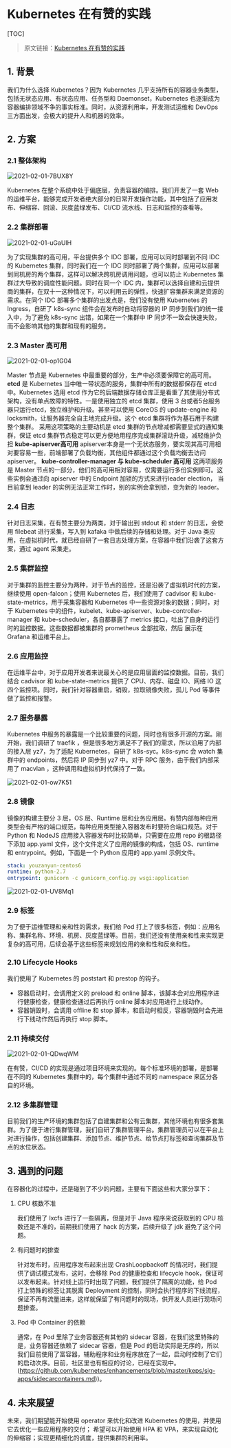 # Kubernetes 在有赞的实践

[TOC]

> 原文链接：[Kubernetes 在有赞的实践](https://tech.youzan.com/kubernetes-in-action/)

## 1. 背景

我们为什么选择 Kubernetes？因为 Kubernetes 几乎支持所有的容器业务类型，包括无状态应用、有状态应用、任务型和 Daemonset，Kubernetes 也逐渐成为容器编排领域不争的事实标准。同时，从资源利用率，开发测试运维和 DevOps 三方面出发，会极大的提升人和机器的效率。

## 2. 方案

### 2.1 整体架构

![2021-02-01-7BUX8Y](https://image.ldbmcs.com/2021-02-01-7BUX8Y.jpg)

Kubernetes 在整个系统中处于偏底层，负责容器的编排。我们开发了一套 Web 的运维平台，能够完成开发者绝大部分的日常开发操作功能，其中包括了应用发布、伸缩容、回滚、灰度蓝绿发布、CI/CD 流水线、日志和监控的查看等。

### 2.2 集群部署

![2021-02-01-uGaUlH](https://image.ldbmcs.com/2021-02-01-uGaUlH.jpg)

为了实现集群的高可用，平台提供多个 IDC 部署，应用可以同时部署到不同 IDC 的 Kubernetes 集群，同时我们在一个 IDC 同时部署了两个集群，应用可以部署到同机房的两个集群，这样可以解决跨机房调用问题，也可以防止 Kubernetes 集群过大导致的调度性能问题。同时在同一个 IDC 内，集群可以选择自建和云提供商的集群，在双十一这种情况下，可以利用云的弹性，快速扩容集群来满足资源的需求。在同个 IDC 部署多个集群的出发点是，我们没有使用 Kubernetes 的 Ingress，自研了 k8s-sync 组件会在发布时自动将容器的 IP 同步到我们的统一接入中，为了避免 k8s-sync 出错，如果在一个集群中 IP 同步不一致会快速失败，而不会影响其他的集群和现有的服务。

### 2.3 Master 高可用

![2021-02-01-op1G04](https://image.ldbmcs.com/2021-02-01-op1G04.jpg)

Master 节点是 Kubernetes 中最重要的部分，生产中必须要保障它的高可用。
**etcd** 是 Kubernetes 当中唯一带状态的服务，集群中所有的数据都保存在 etcd 中。Kubernetes 选用 etcd 作为它的后端数据存储仓库正是看重了其使用分布式架构，没有单点故障的特性。一是使用独立的 etcd 集群，使用 3 台或者5台服务器只运行etcd，独立维护和升级。甚至可以使用 CoreOS 的 update-engine 和locksmith，让服务器完全自主地完成升级。这个 etcd 集群将作为基石用于构建整个集群。 采用这项策略的主要动机是 etcd 集群的节点增减都需要显式的通知集群，保证 etcd 集群节点稳定可以更方便地用程序完成集群滚动升级，减轻维护负担
**kube-apiserver高可用**
apiserver本身是一个无状态服务，要实现其高可用相对要容易一些，前端部署了负载均衡，其他组件都通过这个负载均衡去访问 apiserver。
**kube-controller-manager 与 kube-scheduler 高可用**
这两项服务是 Master 节点的一部分，他们的高可用相对容易，仅需要运行多份实例即可。这些实例会通过向 apiserver 中的 Endpoint 加锁的方式来进行leader election， 当目前拿到 leader 的实例无法正常工作时，别的实例会拿到锁，变为新的 leader。

### 2.4 日志

针对日志采集，在有赞主要分为两类，对于输出到 stdout 和 stderr 的日志，会使用 filebeat 进行采集，写入到 kafaka 中做后续的存储和处理。对于 Java 类应用，在虚拟机时代，就已经自研了一套日志处理方案，在容器中我们沿袭了这套方案，通过 agent 采集走。

### 2.5 集群监控

对于集群的监控主要分为两种，对于节点的监控，还是沿袭了虚拟机时代的方案，继续使用 open-falcon；使用 Kubernetes 后，我们使用了 cadvisor 和 kube-state-metrics，用于采集容器和 Kubernetes 中一些资源对象的数据；同时，对于 Kubernetes 中的组件，kubelet、kube-apiserver、kube-controller-manager 和 kube-scheduler，各自都暴露了 metrics 接口，吐出了自身的运行时的监控数据。这些数据都被集群的 prometheus 全部拉取，然后 展示在 Grafana 和运维平台上。

### 2.6 应用监控

在运维平台中，对于应用开发者来说最关心的是应用层面的监控数据。目前，我们结合 cadvisor 和 kube-state-metrics 提供了 CPU、内存、磁盘 IO、网络 IO 这四个监控项。同时，我们针对容器重启，销毁，拉取镜像失败，孤儿 Pod 等事件做了监控和报警。

### 2.7 服务暴露

Kubernetes 中服务的暴露是一个比较重要的问题，同时也有很多开源的方案。刚开始，我们调研了 traefik ，但是很多地方满足不了我们的需求，所以沿用了内部的接入层 yz7，为了适配 Kubernetes，自研了 k8s-syc。k8s-sync 会 watch 集群中的 endpoints，然后将 IP 同步到 yz7 中。对于 RPC 服务，由于我们内部采用了 macvlan ，这种调用和虚拟机时代保持了一致。

![2021-02-01-ow7K51](https://image.ldbmcs.com/2021-02-01-ow7K51.jpg)

### 2.8 镜像

镜像的构建主要分 3 层，OS 层、Runtime 层和业务应用层。有赞内部每种应用类型会有严格的端口规范，每种应用类型接入容器发布时要符合端口规范。对于 Python 和 NodeJS 应用接入容器发布时比较简单，只需要在应用 repo 的根路径下添加 app.yaml 文件，这个文件定义了应用的镜像的构成，包括 OS、runtime 和 entrypoint。例如，下面是一个 Python 应用的 app.yaml 示例文件。

```yaml
stack: youzanyun-centos6  
runtime: python-2.7  
entrypoint: gunicorn -c gunicorn_config.py wsgi:application
```

![2021-02-01-UV8Mq1](https://image.ldbmcs.com/2021-02-01-UV8Mq1.jpg)

### 2.9 标签

为了便于运维管理和亲和性的需求，我们给 Pod 打上了很多标签，例如：应用名称、集群名称、环境、机房、灰度蓝绿等。目前，我们还没有使用亲和性来实现更复杂的高可用，后续会基于这些标签来规划应用的亲和性和反亲和性。

### 2.10 Lifecycle Hooks

我们使用了 Kubernetes 的 poststart 和 prestop 的钩子。

- 容器启动时，会调用定义的 preload 和 online 脚本，该脚本会对应用程序进行健康检查，健康检查通过后再执行 online 脚本对应用进行上线动作。
- 容器销毁时，会调用 offline 和 stop 脚本，和启动时相反，容器销毁时会先进行下线动作然后再执行 stop 脚本。

### 2.11 持续交付

![2021-02-01-QDwqWM](https://image.ldbmcs.com/2021-02-01-QDwqWM.jpg)

在有赞，CI/CD 的实现是通过项目环境来实现的。每个标准环境的部署，是部署在不同的 Kubernetes 集群中的，每个集群中通过不同的 namespace 来区分各自的环境。

### 2.12 多集群管理

目前我们的生产环境的集群包括了自建集群和公有云集群，其他环境也有很多套集群。为了便于进行集群管理，我们自研了集群管理平台。集群管理员可以在平台上对进行操作，包括创建集群、添加节点、维护节点、给节点打标签和查询集群及节点的水位状态。

## 3. 遇到的问题

在容器化的过程中，还是碰到了不少的问题，主要有下面这些和大家分享下：

1. CPU 核数不准

   我们使用了 lxcfs 进行了一些隔离，但是对于 Java 程序来说获取到的 CPU 核数还是不准的，前期我们使用了 hack 的方案，后续升级了 jdk 避免了这个问题。

2. 有问题时的排查

   针对发布时，应用程序发布起来出现 CrashLoopbackoff 的情况时，我们提供了调试模式发布，这时，会移除 Pod 的健康检查和 lifecycle hook，保证可以发布起来。针对线上运行时出现了问题，我们提供了隔离的功能，给 Pod 打上特殊的标签让其脱离 Deployment 的控制，同时会执行程序的下线流程，保证不再有流量进来，这样就保留了有问题时的现场，供开发人员进行现场问题排查。

3. Pod 中 Container 的依赖

   通常，在 Pod 里除了业务容器还有其他的 sidecar 容器，在我们这里特殊的是，业务容器还依赖了 sidecar 容器，但是 Pod 的启动实际是无序的，所以我们目前使用了富容器，辅助程序和业务程序放在了一起，启动时控制了它们的启动次序。目前，社区里也有相应的讨论，已经在实现中。(https://github.com/kubernetes/enhancements/blob/master/keps/sig-apps/sidecarcontainers.md))。

## 4. 未来展望

未来，我们期望能开始使用 operator 来优化和改进 Kubernetes 的使用，并使用它去优化一些应用程序的交付； 希望可以开始使用 HPA 和 VPA，来实现自动化的伸缩容；实现更精细化的调度，提供集群的利用率。


